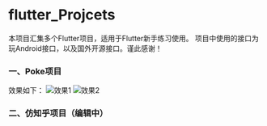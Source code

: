 
# flutter_Projcets

本项目汇集多个Flutter项目，适用于Flutter新手练习使用。
项目中使用的接口为玩Android接口，以及国外开源接口。谨此感谢！

### 一、Poke项目
效果如下：
![效果1](https://user-images.githubusercontent.com/49055241/119289958-3a99ef00-bc7e-11eb-87cd-f78da49862ab.jpg)
![效果2](https://user-images.githubusercontent.com/49055241/119289955-3968c200-bc7e-11eb-8f44-05148c7cfc18.jpg)



### 二、仿知乎项目（编辑中）


